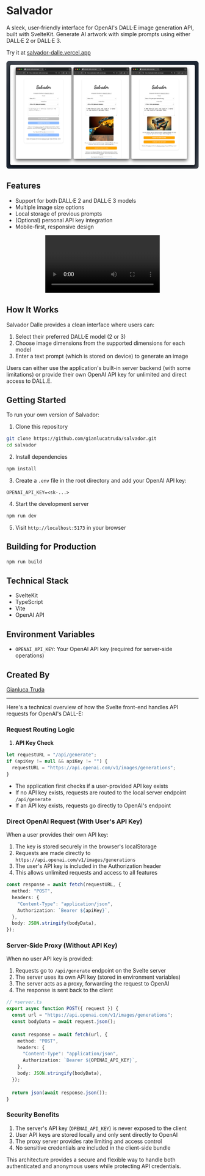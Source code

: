 # Salvador

A sleek, user-friendly interface for OpenAI's DALL·E image generation API, built with SvelteKit. Generate AI artwork with simple prompts using either DALL·E 2 or DALL·E 3.

Try it at [salvador-dalle.vercel.app](https://salvador-dalle.vercel.app)

![Screenshots of using the Salvador web app](img/salvador_banner.png) 

## Features

- Support for both DALL·E 2 and DALL·E 3 models
- Multiple image size options
- Local storage of previous prompts
- (Optional) personal API key integration
- Mobile-first, responsive design

<center><video src="https://github.com/user-attachments/assets/9f75d219-e3f3-484b-ad80-9a16163ad720"></video></center>

## How It Works

Salvador Dalle provides a clean interface where users can:

1. Select their preferred DALL·E model (2 or 3)
2. Choose image dimensions from the supported dimensions for each model
3. Enter a text prompt (which is stored on device) to generate an image

Users can either use the application's built-in server backend (with some limitations) or provide their own OpenAI API key for unlimited and direct access to DALL.E.

## Getting Started

To run your own version of Salvador:

1. Clone this repository

```bash
git clone https://github.com/gianlucatruda/salvador.git
cd salvador
```

2. Install dependencies

```bash
npm install
```

3. Create a `.env` file in the root directory and add your OpenAI API key:

```
OPENAI_API_KEY=<sk-...>
```

4. Start the development server

```bash
npm run dev
```

5. Visit `http://localhost:5173` in your browser

## Building for Production

```bash
npm run build
```

## Technical Stack

- SvelteKit
- TypeScript
- Vite
- OpenAI API

## Environment Variables

- `OPENAI_API_KEY`: Your OpenAI API key (required for server-side operations)

## Created By

[Gianluca Truda](https://gianluca.ai)

---

Here's a technical overview of how the Svelte front-end handles API requests for OpenAI's DALL-E:

### Request Routing Logic

1. **API Key Check**

```typescript
let requestURL = "/api/generate";
if (apiKey != null && apiKey != "") {
  requestURL = "https://api.openai.com/v1/images/generations";
}
```

- The application first checks if a user-provided API key exists
- If no API key exists, requests are routed to the local server endpoint `/api/generate`
- If an API key exists, requests go directly to OpenAI's endpoint

### Direct OpenAI Request (With User's API Key)

When a user provides their own API key:

1. The key is stored securely in the browser's localStorage
2. Requests are made directly to `https://api.openai.com/v1/images/generations`
3. The user's API key is included in the Authorization header
4. This allows unlimited requests and access to all features

```typescript
const response = await fetch(requestURL, {
  method: "POST",
  headers: {
    "Content-Type": "application/json",
    Authorization: `Bearer ${apiKey}`,
  },
  body: JSON.stringify(bodyData),
});
```

### Server-Side Proxy (Without API Key)

When no user API key is provided:

1. Requests go to `/api/generate` endpoint on the Svelte server
2. The server uses its own API key (stored in environment variables)
3. The server acts as a proxy, forwarding the request to OpenAI
4. The response is sent back to the client

```typescript
// +server.ts
export async function POST({ request }) {
  const url = "https://api.openai.com/v1/images/generations";
  const bodyData = await request.json();

  const response = await fetch(url, {
    method: "POST",
    headers: {
      "Content-Type": "application/json",
      Authorization: `Bearer ${OPENAI_API_KEY}`,
    },
    body: JSON.stringify(bodyData),
  });

  return json(await response.json());
}
```

### Security Benefits

1. The server's API key (`OPENAI_API_KEY`) is never exposed to the client
2. User API keys are stored locally and only sent directly to OpenAI
3. The proxy server provides rate limiting and access control
4. No sensitive credentials are included in the client-side bundle

This architecture provides a secure and flexible way to handle both authenticated and anonymous users while protecting API credentials.
